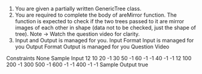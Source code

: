 1. You are given a partially written GenericTree class.
2. You are required to complete the body of areMirror function. The function is expected to check if the two trees passed to it are mirror images of each other in shape (data not to be checked, just the shape of tree).
   Note -> Watch the question video for clarity.
3. Input and Output is managed for you.
   Input Format
   Input is managed for you
   Output Format
   Output is managed for you
   Question Video

Constraints
None
Sample Input
12
10 20 -1 30 50 -1 60 -1 -1 40 -1 -1
12
100 200 -1 300 500 -1 600 -1 -1 400 -1 -1
Sample Output
true
